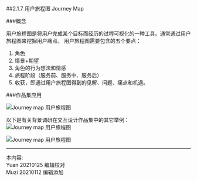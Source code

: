 ##2.1.7 用户旅程图 Journey Map

###概念

用户旅程图是将用户完成某个目标而经历的过程可视化的一种工具。通常通过用户旅程图来挖掘用户痛点。
用户旅程图需要包含的五个要点：
1. 角色
2. 情景+期望
3. 角色的行为想法和情感
4. 旅程阶段（服务前、服务中、服务后）
5. 收获，即通过用户旅程图得到的见解、问题、痛点和机遇。

###作品集应用

![Journey map 用户旅程图](http://kitpic.makebi.net/2021/ixd_13.jpg)

以下是有关背景调研在交互设计作品集中的其它举例：
![Journey map 用户旅程图](http://kitpic.makebi.net/2021/ixd_14.jpg)

![Journey map 用户旅程图](http://kitpic.makebi.net/2021/ixd_15.jpg)



---
本内容:     
Yuan 20210125 编辑校对  
Muzi 20210112 编辑添加
